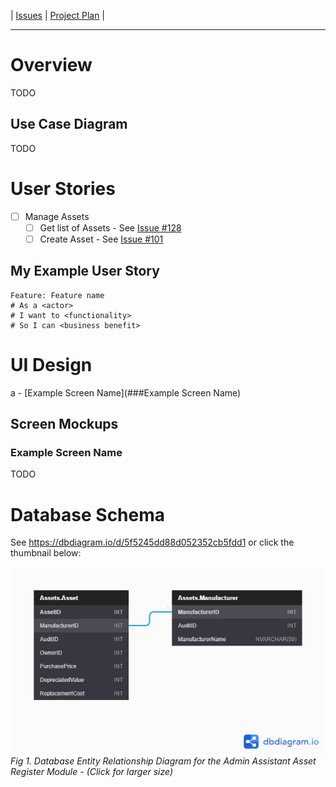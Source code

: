 | [Issues](https://github.com/SimonGeering/AdminAssistant/milestone/12) | [Project Plan](https://github.com/SimonGeering/AdminAssistant/projects/4) | 

***

# Overview

TODO

## Use Case Diagram

TODO

# User Stories

- [ ] Manage Assets
  - [ ] Get list of Assets - See [Issue #128](https://github.com/SimonGeering/AdminAssistant/issues/128)
  - [ ] Create Asset - See [Issue #101](https://github.com/SimonGeering/AdminAssistant/issues/101)

## My Example User Story

``` Gherkin
Feature: Feature name
# As a <actor>
# I want to <functionality>
# So I can <business benefit>
```

# UI Design

a - [Example Screen Name](###Example Screen Name)  

## Screen Mockups

### Example Screen Name

TODO

# Database Schema

See <https://dbdiagram.io/d/5f5245dd88d052352cb5fdd1> or click the thumbnail below:  

[![Database Entity Relationship Diagram for the Admin Assistant Asset-Register Module](../images/Asset-Register-Module/AssetsRegisterModule_EntityRelationshipDiagram_V1o0o0.png)](https://simongeering.github.io/AdminAssistant/images/Asset-Register-Module/AssetsRegisterModule_EntityRelationshipDiagram_V1o0o0.png)  
_Fig 1. Database Entity Relationship Diagram for the Admin Assistant Asset Register Module - (Click for larger size)_
